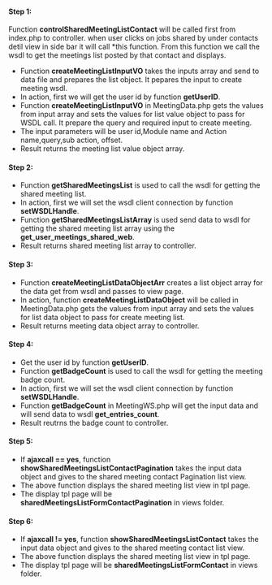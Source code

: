#### Step 1:

Function **controlSharedMeetingListContact** will be called first from index.php to controller. when user clicks on jobs shared by under contacts detil view in side bar it will call
*this function. From this function we call the wsdl to get the meetings list posted by that contact and displays.

- Function **createMeetingListInputVO** takes the inputs array and send to data file and prepares the list object. It pepares the input to create meeting wsdl.
- In action, first we will get the user id by function **getUserID**.
- Function **createMeetingListInputVO** in MeetingData.php gets the values from input array and sets the values for list value object to pass for WSDL call. It prepare the query and required input to create meeting.
- The input parameters will be user id,Module name and Action name,query,sub action, offset.
- Result returns the meeting list value object array.


#### Step 2:

- Function **getSharedMeetingsList** is used to call the wsdl for getting the shared meeting list.
- In action, first we will set the wsdl client connection by function **setWSDLHandle**.
- Function **getSharedMeetingsListArray** is used send data to wsdl for getting the shared meeting list array using the **get_user_meetings_shared_web**.
- Result returns shared meeting list array to controller.

#### Step 3:

- Function **createMeetingListDataObjectArr** creates a list object array for the data get from wsdl and passes to view page.
- In action, function **createMeetingListDataObject** will be called in MeetingData.php gets the values from input array and sets the values for list data object to pass for create meeting list.
- Result returns meeting data object array to controller.

#### Step 4:

- Get the user id by function **getUserID**.
- Function **getBadgeCount** is used to call the wsdl for getting the meeting badge count.
- In action, first we will set the wsdl client connection by function **setWSDLHandle**.
- Function **getBadgeCount** in MeetingWS.php will get the input data and will send data to wsdl **get_entries_count**.
- Result reutrns the badge count to controller.

#### Step 5:

- If **ajaxcall == yes**, function **showSharedMeetingsListContactPagination** takes the input data object and gives to the shared meeting contact Pagination list view.
- The above function displays the shared meeting list view in tpl page.
- The display tpl page will be **sharedMeetingsListFormContactPagination** in views folder.

#### Step 6:

- If **ajaxcall != yes**, function **showSharedMeetingsListContact** takes the input data object and gives to the shared meeting contact list view.
- The above function displays the shared meeting list view in tpl page.
- The display tpl page will be **sharedMeetingsListFormContact** in views folder.




